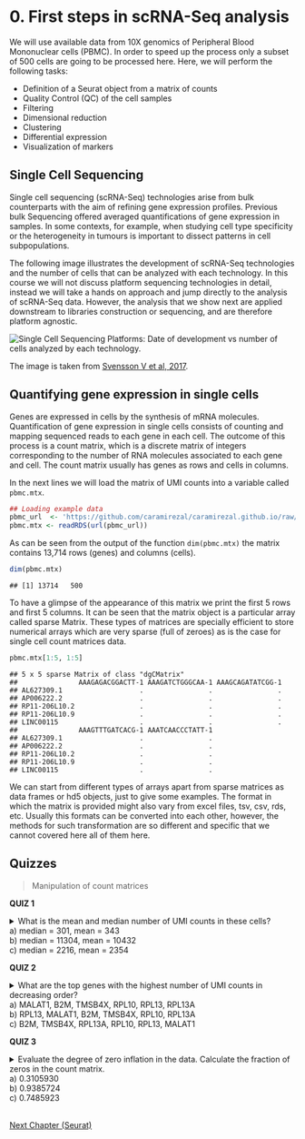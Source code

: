 


# 0. First steps in scRNA-Seq analysis 


We will use available data from 10X genomics of Peripheral Blood Mononuclear cells (PBMC). In order
to speed up the process only a subset of 500 cells are going to be processed here. Here, we will
perform the following tasks:

* Definition of a Seurat object from a matrix of counts
* Quality Control (QC) of the cell samples
* Filtering
* Dimensional reduction
* Clustering
* Differential expression
* Visualization of markers


## Single Cell Sequencing

Single cell sequencing (scRNA-Seq) technologies arise from bulk counterparts with 
the aim of refining gene expression profiles. Previous bulk Sequencing offered 
averaged quantifications of gene expression in samples. In some contexts, for 
example, when studying cell type specificity or the heterogeneity in tumours is 
important to dissect patterns in cell subpopulations.

The following image illustrates the development of scRNA-Seq technologies
and the number of cells that can be analyzed with each technology. In this 
course we will not discuss platform sequencing technologies in detail, 
instead we will take a hands on approach and jump directly to the analysis 
of scRNA-Seq data. However, the analysis that we show next are applied downstream 
to libraries construction or sequencing, and are therefore platform agnostic.


![**Single Cell Sequencing Platforms**: Date of development *vs* number of cells analyzed by each technology.](figures/moores-law.png)

The image is taken from [Svensson V et al, 2017](https://arxiv.org/abs/1704.01379).


## Quantifying gene expression in single cells


Genes are expressed in cells by the synthesis of mRNA molecules. Quantification of gene expression
in single cells consists of counting and mapping sequenced reads to each gene in each cell. The 
outcome of this process is a count matrix, which is a discrete matrix of integers corresponding
to the number of RNA molecules associated to each gene and cell. The count matrix usually has 
genes as rows and cells in columns. 

In the next lines we will load the matrix of UMI counts into a variable called `pbmc.mtx`. 



```r
## Loading example data
pbmc_url  <- 'https://github.com/caramirezal/caramirezal.github.io/raw/master/bookdown-minimal/data/pbmc_10X_500_cells.mtx.rds'
pbmc.mtx <- readRDS(url(pbmc_url))
```


As can be seen from the output of the function `dim(pbmc.mtx)` the matrix contains 13,714 rows (genes) and  columns (cells). 



```r
dim(pbmc.mtx)
```

```
## [1] 13714   500
```


To have a glimpse of the appearance of this matrix we print the first 5 rows and first 5 columns. It can
be seen that the matrix object is a particular array called sparse Matrix. These types of matrices are 
specially efficient to store numerical arrays which are very sparse (full of zeroes) as is the case
for single cell count matrices data.



```r
pbmc.mtx[1:5, 1:5]
```

```
## 5 x 5 sparse Matrix of class "dgCMatrix"
##               AAAGAGACGGACTT-1 AAAGATCTGGGCAA-1 AAAGCAGATATCGG-1
## AL627309.1                   .                .                .
## AP006222.2                   .                .                .
## RP11-206L10.2                .                .                .
## RP11-206L10.9                .                .                .
## LINC00115                    .                .                .
##               AAAGTTTGATCACG-1 AAATCAACCCTATT-1
## AL627309.1                   .                .
## AP006222.2                   .                .
## RP11-206L10.2                .                .
## RP11-206L10.9                .                .
## LINC00115                    .                .
```

We can start from different types of arrays apart from sparse matrices as data frames or hd5 
objects, just to give some examples. The format in which the matrix is provided might also vary from 
excel files, tsv, csv, rds, etc. Usually this formats can be converted into each other, however, the
methods for such transformation are so different and specific that we cannot covered here all of them
here.


## Quizzes

> Manipulation of count matrices



<!-- Quizz 1-->
**QUIZ 1**

<details>
<summary> What is the mean and median number of UMI counts in these cells?
<br>
 a) median = 301, mean = 343
<br>
 b) median = 11304, mean = 10432
<br>
 c) median = 2216, mean = 2354
</summary>
<br>
<b>Answer:</b>
<br>
umi.sum <- apply(pbmc.mtx, 2, sum)
<br>
summary(umi.sum)

`Min. 1st Qu.  Median    Mean 3rd Qu.    Max.` <br>
`561      1741      2216      2354      2746      7928`  
</details> 




<!-- Quizz 2-->

**QUIZ 2**

<details>
<summary> What are the top genes with the highest number of UMI counts in decreasing order?
<br>
 a) MALAT1, B2M, TMSB4X, RPL10, RPL13, RPL13A
<br>
 b) RPL13, MALAT1, B2M, TMSB4X, RPL10, RPL13A
<br>
 c) B2M, TMSB4X, RPL13A, RPL10, RPL13, MALAT1
</summary>
TIP: You can use the same approach from the previous quizz but now using rows.
<br>
</details>



<!-- Quizz 3-->
**QUIZ 3**

<details>
<summary> Evaluate the degree of zero inflation in the data. Calculate the fraction of zeros in the count matrix.
<br>
 a) 0.3105930
<br>
 b) 0.9385724
<br>
 c) 0.7485923
 </summary>
TIP: Calculate the number of entries that are zero as follows: `sum(pbmc.mtx==0)`.
And then divide by the total number of entries in the matrix.

`sum(pbmc.mtx==0)/prod(dim(pbmc.mtx))`
`0.9385724`
</details>


<br>

[Next Chapter (Seurat)](./01-Seurat.md)